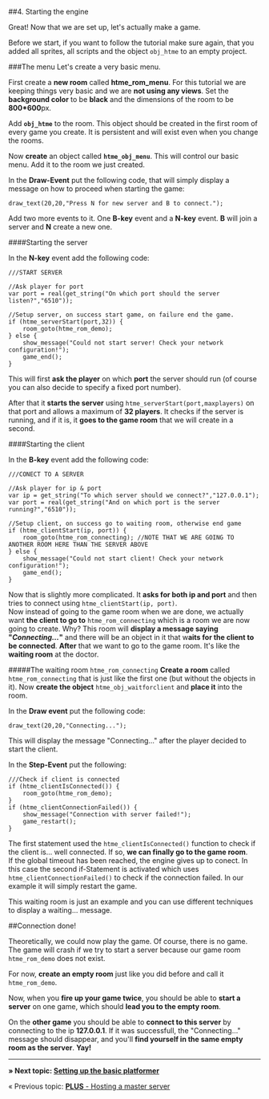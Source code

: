 ##4. Starting the engine

Great! Now that we are set up, let's actually make a game.

Before we start, if you want to follow the tutorial make sure again, that you added all sprites, all scripts and the object ``obj_htme`` to an empty project.

###The menu
Let's create a very basic menu.

First create a **new room** called **htme_rom_menu**. For this tutorial we are keeping things very basic and we are **not using any views**. Set the **background color** to be **black** and the dimensions of the room to be **800*600**px.

Add **``obj_htme``** to the room. This object should be created in the first room of every game you create. It is persistent and will exist even when you change the rooms.

Now **create** an object called **``htme_obj_menu``**. This will control our basic menu. Add it to the room we just created.

In the **Draw-Event** put the following code, that will simply display a message on how to proceed when starting the game:

```gml
draw_text(20,20,"Press N for new server and B to connect.");
```

Add two more events to it. One **B-key** event and a **N-key** event. **B** will join a server and **N** create a new one.

####Starting the server

In the **N-key** event add the following code:

```gml
///START SERVER

//Ask player for port
var port = real(get_string("On which port should the server listen?","6510"));

//Setup server, on success start game, on failure end the game.
if (htme_serverStart(port,32)) {
    room_goto(htme_rom_demo);
} else {
    show_message("Could not start server! Check your network configuration!");
    game_end();
}
```

This will first **ask the player** on which **port** the server should run (of course you can also decide to specify a fixed port number).

After that it **starts the server** using ``htme_serverStart(port,maxplayers)`` on that port and allows a maximum of **32 players**. It checks if the server is running, and if it is, it **goes to the game room** that we will create in a second.

####Starting the client

In the **B-key** event add the following code:

```gml
///CONECT TO A SERVER

//Ask player for ip & port
var ip = get_string("To which server should we connect?","127.0.0.1");
var port = real(get_string("And on which port is the server running?","6510"));

//Setup client, on success go to waiting room, otherwise end game
if (htme_clientStart(ip, port)) {
    room_goto(htme_rom_connecting); //NOTE THAT WE ARE GOING TO ANOTHER ROOM HERE THAN THE SERVER ABOVE
} else {
    show_message("Could not start client! Check your network configuration!");
    game_end();
}
```

Now that is slightly more complicated. It **asks for both ip and port** and then tries to connect using ``htme_clientStart(ip, port)``.  
Now instead of going to the game room when we are done, we actually want **the client to go to** ``htme_rom_connecting`` which is a room we are now going to create. Why? This room will **display a message saying "*Connecting...*"** and there will be an object in it that w**aits for the client to be connected**. **After** that we want to go to the game room. It's like the **waiting room** at the doctor.

#####The waiting room ``htme_rom_connecting``
**Create a room** called ``htme_rom_connecting`` that is just like the first one (but without the objects in it). Now **create the object** ``htme_obj_waitforclient`` and **place it** into the room.

In the **Draw event** put the following code:
```gml
draw_text(20,20,"Connecting...");
```

This will display the message "Connecting..." after the player decided to start the client.

In the **Step-Event** put the following:

```gml
///Check if client is connected
if (htme_clientIsConnected()) {
    room_goto(htme_rom_demo);
}
if (htme_clientConnectionFailed()) {
    show_message("Connection with server failed!");
    game_restart();
}
```

The first statement used the ``htme_clientIsConnected()`` function to check if the client is... well connected. If so, **we can finally go to the game room**.  
If the global timeout has been reached, the engine gives up to conect. In this case the second if-Statement is activated which uses ``htme_clientConnectionFailed()`` to check if the connection failed. In our example it will simply restart the game.

This waiting room is just an example and you can use different techniques to display a waiting... message.

##Connection done!

Theoretically, we could now play the game. Of course, there is no game. The game will crash if we try to start a server because our game room ``htme_rom_demo`` does not exist.

For now, **create an empty room** just like you did before and call it  ``htme_rom_demo``.

Now, when you **fire up your game twice**, you should be able to **start a server** on one game, which should **lead you to the empty room**.

On the **other game** you should be able to **connect to this server** by connecting to the ip **127.0.0.1**. If it was successfull, the "Connecting..." message should disappear, and you'll **find yourself in the same empty room as the server**. **Yay!**

---

**» Next topic: [Setting up the basic platformer](tutorial/5_platformer)**

« Previous topic: [**PLUS** - Hosting a master server](tutorial/3_udphp2)